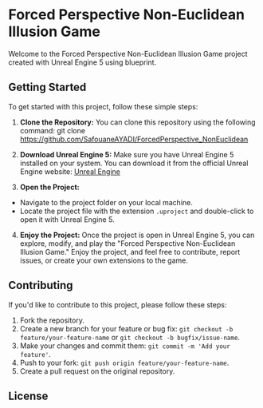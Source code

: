 # Forced Perspective Non-Euclidean Illusion Game

Welcome to the Forced Perspective Non-Euclidean Illusion Game project created with Unreal Engine 5 using blueprint.

## Getting Started

To get started with this project, follow these simple steps:

1. **Clone the Repository:**
   You can clone this repository using the following command:
    git clone https://github.com/SafouaneAYADI/ForcedPerspective_NonEuclidean

2. **Download Unreal Engine 5:**
Make sure you have Unreal Engine 5 installed on your system. You can download it from the official Unreal Engine website: [Unreal Engine](https://www.unrealengine.com/en-US/)

3. **Open the Project:**
- Navigate to the project folder on your local machine.
- Locate the project file with the extension `.uproject` and double-click to open it with Unreal Engine 5.

4. **Enjoy the Project:**
Once the project is open in Unreal Engine 5, you can explore, modify, and play the "Forced Perspective Non-Euclidean Illusion Game." Enjoy the project, and feel free to contribute, report issues, or create your own extensions to the game.

## Contributing

If you'd like to contribute to this project, please follow these steps:

1. Fork the repository.
2. Create a new branch for your feature or bug fix: `git checkout -b feature/your-feature-name` or `git checkout -b bugfix/issue-name`.
3. Make your changes and commit them: `git commit -m 'Add your feature'`.
4. Push to your fork: `git push origin feature/your-feature-name`.
5. Create a pull request on the original repository.

## License
